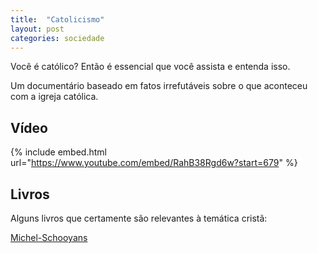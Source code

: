 ```yaml
---
title:  "Catolicismo"
layout: post
categories: sociedade
---
```


Você é católico? Então é essencial que você assista e entenda isso.  


Um documentário baseado em fatos irrefutáveis sobre o que aconteceu com a igreja católica. 

## Vídeo

{% include embed.html url="https://www.youtube.com/embed/RahB38Rgd6w?start=679" %}

## Livros 

Alguns livros que certamente são relevantes à temática cristã:

[Michel-Schooyans]

[Michel-Schooyans]:http://www.michel-schooyans.org/index.php?option=com_content&view=article&id=28&Itemid=141&lang=pt 

